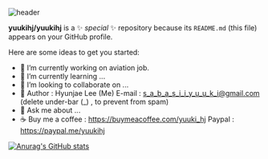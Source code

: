 ![header](https://capsule-render.vercel.app/api?type=waving&height=300&color=gradient&text=WELCOME%20TO%20YUUKI%27S%20WORLD&fontAlign=50&fontSize=50)


**yuukihj/yuukihj** is a ✨ _special_ ✨ repository because its `README.md` (this file) appears on your GitHub profile.

Here are some ideas to get you started:

- 🔭 I’m currently working on aviation job.
- 🌱 I’m currently learning ...
- 👯 I’m looking to collaborate on ...
- 🤔 Author : Hyunjae Lee (Me) E-mail : s_a_b_a_s_i_i_y_u_u_k_i@gmail.com (delete under-bar (_) , to prevent from spam)
- 💬 Ask me about ...
- ☕ Buy me a coffee : https://buymeacoffee.com/yuuki_hj Paypal : https://paypal.me/yuukihj

[![Anurag's GitHub stats](https://github-readme-stats.vercel.app/api?username=yuukihj)](https://github.com/anuraghazra/github-readme-stats)
